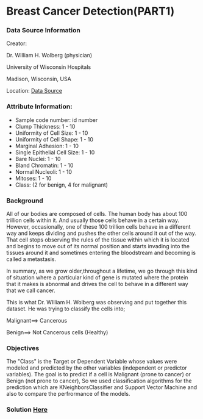 # Breast Cancer Detection(PART1)

### Data Source Information

Creator:

Dr. WIlliam H. Wolberg (physician)

University of Wisconsin Hospitals

Madison, Wisconsin, USA

Location: [Data Source](https://archive.ics.uci.edu/dataset/15/breast+cancer+wisconsin+original)


### Attribute Information:

- Sample code number: id number
- Clump Thickness: 1 - 10
- Uniformity of Cell Size: 1 - 10
- Uniformity of Cell Shape: 1 - 10
- Marginal Adhesion: 1 - 10
- Single Epithelial Cell Size: 1 - 10
- Bare Nuclei: 1 - 10
- Bland Chromatin: 1 - 10
- Normal Nucleoli: 1 - 10
- Mitoses: 1 - 10
- Class: (2 for benign, 4 for malignant)

### Background

All of our bodies are composed of cells. The human body has about 100 trillion cells within it. And usually those cells behave in a certain way. However, occasionally, one of these 100 trillion cells behave in a different way and keeps dividing and pushes the other cells around it out of the way. That cell stops observing the rules of the tissue within which it is located and begins to move out of its normal position and starts invading into the tissues around it and sometimes entering the bloodstream and becoming is called a metastasis.

In summary, as we grow older,throughout a lifetime, we go through this kind of situation where a particular kind of gene is mutated where the protein that it makes is abnormal and drives the cell to behave in a different way that we call cancer.

This is what Dr. WIlliam H. Wolberg was observing and put together this dataset. He was trying to classify the cells into;

Malignant==> Cancerous  

Benign==> Not Cancerous cells (Healthy)



### Objectives 

The "Class" is the Target or Dependent Variable whose values were modeled and predicted by the other variables (independent or predictor variables).  The goal is to predict if a cell is Malignant (prone to cancer) or Benign (not prone to cancer), So we used classification algorithms for the prediction which are KNeighborsClassifier and Support Vector Machine and also to compare the perfrormance of the models. 


### Solution [Here](Breast_Cancer_Detection_PART1.ipynb)





